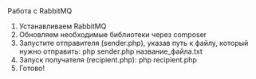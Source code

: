 ## 
Работа с RabbitMQ

1. Устанавливаем RabbitMQ
2. Обновляем необходимые библиотеки через composer
3. Запустите отправителя (sender.php), указав путь к файлу, который нужно отправить: php sender.php название_файла.txt
4. Запуск получателя (recipient.php): php recipient.php
5. Готово!